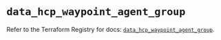 # `data_hcp_waypoint_agent_group`

Refer to the Terraform Registry for docs: [`data_hcp_waypoint_agent_group`](https://registry.terraform.io/providers/hashicorp/hcp/0.110.0/docs/data-sources/waypoint_agent_group).
